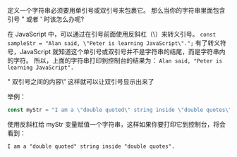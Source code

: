 定义一个字符串必须要用单引号或双引号来包裹它。 那么当你的字符串里面包含引号 " 或者 ' 时该怎么办呢?

在 JavaScript 中，可以通过在引号前面使用反斜杠（\）来转义引号。
`const sampleStr = "Alan said, \"Peter is learning JavaScript\".";`
有了转义符号，JavaScript 就知道这个单引号或双引号并不是字符串的结尾，而是字符串内的字符。 所以，上面的字符串打印到控制台的结果为：
`Alan said, "Peter is learning JavaScript".`

\"  双引号之间的内容\”
这样就可以让双引号显示出来了


举例：
```javascript
const myStr = "I am a \"double quoted\" string inside \"double quotes\"."; // 修改这一行
```
使用反斜杠给 myStr 变量赋值一个字符串，这样如果你要打印它到控制台，将会看到：

`I am a "double quoted" string inside "double quotes".`